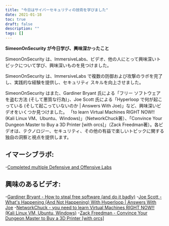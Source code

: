 ```yaml
---
title: "今日はサイバーセキュリティの技術を学びました"
date: 2021-01-18
toc: true
draft: false
description: ""
tags: []
---
```


**SimeonOnSecurity が今日学び、興味深かったこと**

SimeonOnSecurity は、ImmersiveLabs、ビデオ、他の人にとって興味深いトピックについて学び、興味深いものを見つけました。

SimeonOnSecurity は、ImmersiveLabs で複数の防御および攻撃のラボを完了し、実践的な経験を提供し、セキュリティ スキルを向上させました。

SimeonOnSecurity はまた、Gardiner Bryant 氏による「フリー ソフトウェアを盗む方法 (そして悪質な行為)」、Joe Scott 氏による「Hyperloop で何が起こっている (そして起こっていないのか | Answers With Joe)」など、興味深いビデオをいくつか見つけました。 「to learn Virtual Machines RIGHT NOW!! (Kali Linux VM、Ubuntu、Windows)」（NetworkChuck著）、「Convince Your Dungeon Master to Buy a 3D Printer [with orcs]」（Zack Freedman著）。各ビデオは、テクノロジー、セキュリティ、その他の有益で楽しいトピックに関する独自の洞察と視点を提供します。

## イマーシブラボ:
-[Completed multiple Defensive and Offensive Labs](https://www.immersivelabs.com/)

## 興味のあるビデオ:
-[Gardiner Bryant - How to steal free software (and do it badly)](https://www.youtube.com/watch?v=7bYpZpTCUFA)
-[Joe Scott - What's Happening (And Not Happening) With Hyperloop | Answers With Joe](https://www.youtube.com/watch?v=23n94m96flc)
-[NetworkChuck - you need to learn Virtual Machines RIGHT NOW!! (Kali Linux VM, Ubuntu, Windows)](https://www.youtube.com/watch?v=wX75Z-4MEoM)
-[Zack Freedman - Convince Your Dungeon Master to Buy a 3D Printer [with orcs]](https://www.youtube.com/watch?v=Lvo61p1UVCQ)